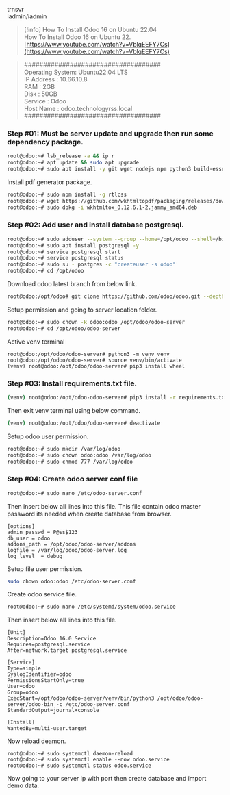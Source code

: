 trnsvr  
iadmin/iadmin  

  

> [!info] How To Install Odoo 16 on Ubuntu 22.04  
> How To Install Odoo 16 on Ubuntu 22.  
> [https://www.youtube.com/watch?v=VblqEEFY7Cs](https://www.youtube.com/watch?v=VblqEEFY7Cs)  

  

> ####################################  
> Operating System: Ubuntu22.04 LTS  
> IP Address : 10.66.10.8  
> RAM : 2GB  
> Disk : 50GB  
> Service : Odoo  
> Host Name : odoo.technologyrss.local  
> ####################################  

### Step \#01: Must be server update and upgrade then run some dependency package.

```Bash
root@odoo:~# lsb_release -a && ip r
root@odoo:~# apt update && sudo apt upgrade
root@odoo:~# sudo apt install -y git wget nodejs npm python3 build-essential libzip-dev python3-dev libxslt1-dev python3-pip libldap2-dev python3-wheel libsasl2-dev python3-venv python3-setuptools node-less libjpeg-dev xfonts-75dpi xfonts-base libpq-dev libffi-dev fontconfig
```

Install pdf generator package.

```Bash
root@odoo:~# sudo npm install -g rtlcss
root@odoo:~# wget https://github.com/wkhtmltopdf/packaging/releases/download/0.12.6.1-2/wkhtmltox_0.12.6.1-2.jammy_amd64.deb
root@odoo:~# sudo dpkg -i wkhtmltox_0.12.6.1-2.jammy_amd64.deb
```

### Step \#02: Add user and install database postgresql.

```Bash
root@odoo:~# sudo adduser --system --group --home=/opt/odoo --shell=/bin/bash odoo
root@odoo:~# sudo apt install postgresql -y
root@odoo:~# service postgresql start
root@odoo:~# service postgresql status
root@odoo:~# sudo su - postgres -c "createuser -s odoo"
root@odoo:~# cd /opt/odoo
```

Download odoo latest branch from below link.

```Bash
root@odoo:/opt/odoo# git clone https://github.com/odoo/odoo.git --depth 1 --branch 16.0 --single-branch odoo-server
```

Setup permission and going to server location folder.

```Bash
root@odoo:~# sudo chown -R odoo:odoo /opt/odoo/odoo-server
root@odoo:~# cd /opt/odoo/odoo-server
```

Active venv terminal

```Plain
root@odoo:/opt/odoo/odoo-server# python3 -m venv venv
root@odoo:/opt/odoo/odoo-server# source venv/bin/activate
(venv) root@odoo:/opt/odoo/odoo-server# pip3 install wheel
```

### Step \#03: Install requirements.txt file.

```Bash
(venv) root@odoo:/opt/odoo-odoo-server# pip3 install -r requirements.txt
```

Then exit venv terminal using below command.

```Bash
(venv) root@odoo:/opt/odoo/odoo-server# deactivate
```

Setup odoo user permission.

```Bash
root@odoo:~# sudo mkdir /var/log/odoo
root@odoo:~# sudo chown odoo:odoo /var/log/odoo
root@odoo:~# sudo chmod 777 /var/log/odoo
```

### Step \#04: Create odoo server conf file

```Bash
root@odoo:~# sudo nano /etc/odoo-server.conf
```

Then insert below all lines into this file. This file contain odoo master password its needed when create database from browser.

```Plain
[options]
admin_passwd = P@ss$123
db_user = odoo
addons_path = /opt/odoo/odoo-server/addons
logfile = /var/log/odoo/odoo-server.log
log_level  = debug
```

Setup file user permission.

```Bash
sudo chown odoo:odoo /etc/odoo-server.conf
```

Create odoo service file.

```Bash
root@odoo:~# sudo nano /etc/systemd/system/odoo.service
```

Then insert below all lines into this file.

```Plain
[Unit]
Description=Odoo 16.0 Service
Requires=postgresql.service
After=network.target postgresql.service

[Service]
Type=simple
SyslogIdentifier=odoo
PermissionsStartOnly=true
User=odoo
Group=odoo
ExecStart=/opt/odoo/odoo-server/venv/bin/python3 /opt/odoo/odoo-server/odoo-bin -c /etc/odoo-server.conf
StandardOutput=journal+console

[Install]
WantedBy=multi-user.target
```

Now reload deamon.

```Plain
root@odoo:~# sudo systemctl daemon-reload
root@odoo:~# sudo systemctl enable --now odoo.service
root@odoo:~# sudo systemctl status odoo.service
```

  

Now going to your server ip with port then create database and import demo data.